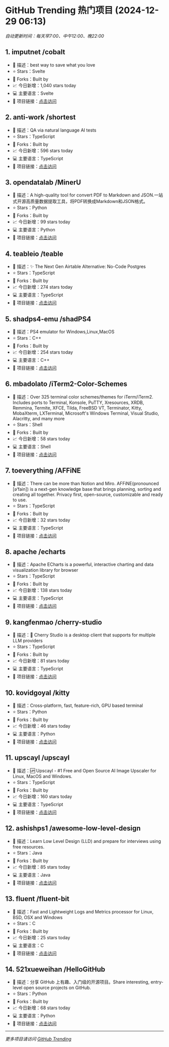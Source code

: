 # GitHub Trending 热门项目 (2024-12-29 06:13)

*自动更新时间：每天早7:00、中午12:00、晚22:00*

## 1. imputnet /cobalt
- 📝 描述：best way to save what you love
- ⭐ Stars：Svelte
- 🔱 Forks：Built by
- 📈 今日新增：1,040 stars today
- 💻 主要语言：Svelte
- 🔗 项目链接：[点击访问](https://github.com/imputnet/cobalt)

## 2. anti-work /shortest
- 📝 描述：QA via natural language AI tests
- ⭐ Stars：TypeScript
- 🔱 Forks：Built by
- 📈 今日新增：596 stars today
- 💻 主要语言：TypeScript
- 🔗 项目链接：[点击访问](https://github.com/anti-work/shortest)

## 3. opendatalab /MinerU
- 📝 描述：A high-quality tool for convert PDF to Markdown and JSON.一站式开源高质量数据提取工具，将PDF转换成Markdown和JSON格式。
- ⭐ Stars：Python
- 🔱 Forks：Built by
- 📈 今日新增：99 stars today
- 💻 主要语言：Python
- 🔗 项目链接：[点击访问](https://github.com/opendatalab/MinerU)

## 4. teableio /teable
- 📝 描述：✨ The Next Gen Airtable Alternative: No-Code Postgres
- ⭐ Stars：TypeScript
- 🔱 Forks：Built by
- 📈 今日新增：274 stars today
- 💻 主要语言：TypeScript
- 🔗 项目链接：[点击访问](https://github.com/teableio/teable)

## 5. shadps4-emu /shadPS4
- 📝 描述：PS4 emulator for Windows,Linux,MacOS
- ⭐ Stars：C++
- 🔱 Forks：Built by
- 📈 今日新增：254 stars today
- 💻 主要语言：C++
- 🔗 项目链接：[点击访问](https://github.com/shadps4-emu/shadPS4)

## 6. mbadolato /iTerm2-Color-Schemes
- 📝 描述：Over 325 terminal color schemes/themes for iTerm/iTerm2. Includes ports to Terminal, Konsole, PuTTY, Xresources, XRDB, Remmina, Termite, XFCE, Tilda, FreeBSD VT, Terminator, Kitty, MobaXterm, LXTerminal, Microsoft's Windows Terminal, Visual Studio, Alacritty, and many more
- ⭐ Stars：Shell
- 🔱 Forks：Built by
- 📈 今日新增：58 stars today
- 💻 主要语言：Shell
- 🔗 项目链接：[点击访问](https://github.com/mbadolato/iTerm2-Color-Schemes)

## 7. toeverything /AFFiNE
- 📝 描述：There can be more than Notion and Miro. AFFiNE(pronounced [ə‘fain]) is a next-gen knowledge base that brings planning, sorting and creating all together. Privacy first, open-source, customizable and ready to use.
- ⭐ Stars：TypeScript
- 🔱 Forks：Built by
- 📈 今日新增：32 stars today
- 💻 主要语言：TypeScript
- 🔗 项目链接：[点击访问](https://github.com/toeverything/AFFiNE)

## 8. apache /echarts
- 📝 描述：Apache ECharts is a powerful, interactive charting and data visualization library for browser
- ⭐ Stars：TypeScript
- 🔱 Forks：Built by
- 📈 今日新增：138 stars today
- 💻 主要语言：TypeScript
- 🔗 项目链接：[点击访问](https://github.com/apache/echarts)

## 9. kangfenmao /cherry-studio
- 📝 描述：🍒 Cherry Studio is a desktop client that supports for multiple LLM providers
- ⭐ Stars：TypeScript
- 🔱 Forks：Built by
- 📈 今日新增：81 stars today
- 💻 主要语言：TypeScript
- 🔗 项目链接：[点击访问](https://github.com/kangfenmao/cherry-studio)

## 10. kovidgoyal /kitty
- 📝 描述：Cross-platform, fast, feature-rich, GPU based terminal
- ⭐ Stars：Python
- 🔱 Forks：Built by
- 📈 今日新增：46 stars today
- 💻 主要语言：Python
- 🔗 项目链接：[点击访问](https://github.com/kovidgoyal/kitty)

## 11. upscayl /upscayl
- 📝 描述：🆙 Upscayl - #1 Free and Open Source AI Image Upscaler for Linux, MacOS and Windows.
- ⭐ Stars：TypeScript
- 🔱 Forks：Built by
- 📈 今日新增：160 stars today
- 💻 主要语言：TypeScript
- 🔗 项目链接：[点击访问](https://github.com/upscayl/upscayl)

## 12. ashishps1 /awesome-low-level-design
- 📝 描述：Learn Low Level Design (LLD) and prepare for interviews using free resources.
- ⭐ Stars：Java
- 🔱 Forks：Built by
- 📈 今日新增：85 stars today
- 💻 主要语言：Java
- 🔗 项目链接：[点击访问](https://github.com/ashishps1/awesome-low-level-design)

## 13. fluent /fluent-bit
- 📝 描述：Fast and Lightweight Logs and Metrics processor for Linux, BSD, OSX and Windows
- ⭐ Stars：C
- 🔱 Forks：Built by
- 📈 今日新增：25 stars today
- 💻 主要语言：C
- 🔗 项目链接：[点击访问](https://github.com/fluent/fluent-bit)

## 14. 521xueweihan /HelloGitHub
- 📝 描述：分享 GitHub 上有趣、入门级的开源项目。Share interesting, entry-level open source projects on GitHub.
- ⭐ Stars：Python
- 🔱 Forks：Built by
- 📈 今日新增：68 stars today
- 💻 主要语言：Python
- 🔗 项目链接：[点击访问](https://github.com/521xueweihan/HelloGitHub)


---
*更多项目请访问 [GitHub Trending](https://github.com/trending)*